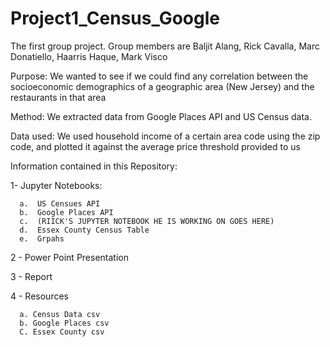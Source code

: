 # Project1_Census_Google
The first group project. Group members are Baljit Alang, Rick Cavalla, Marc Donatiello, Haarris Haque, Mark Visco

Purpose: We wanted to see if we could find any correlation between the socioeconomic demographics of a geographic area (New Jersey) and the restaurants in that area

Method: We extracted data from Google Places API and US Census data. 

Data used: We used household income of a certain area code using the zip code, and plotted it against the average price threshold provided to us

Information contained in this Repository:

  1- Jupyter Notebooks:
  
      a.  US Censues API
      b.  Google Places API
      c.  (RIICK'S JUPYTER NOTEBOOK HE IS WORKING ON GOES HERE)
      d.  Essex County Census Table
      e.  Grpahs
  
  2 - Power Point Presentation
  
  3 - Report
  
  4 - Resources
  
      a. Census Data csv
      b. Google Places csv
      C. Essex County csv
      
     
